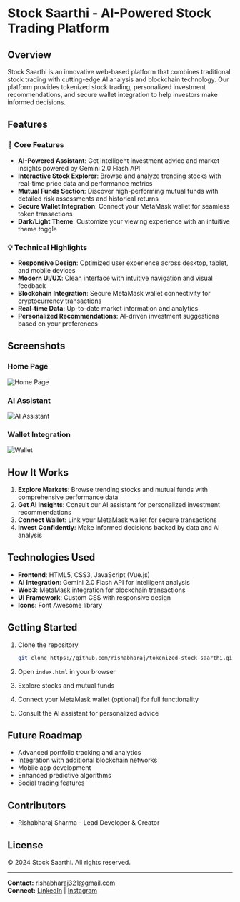# Stock Saarthi - AI-Powered Stock Trading Platform

## Overview

Stock Saarthi is an innovative web-based platform that combines traditional stock trading with cutting-edge AI analysis and blockchain technology. Our platform provides tokenized stock trading, personalized investment recommendations, and secure wallet integration to help investors make informed decisions.

## Features

### 🚀 Core Features

- **AI-Powered Assistant**: Get intelligent investment advice and market insights powered by Gemini 2.0 Flash API
- **Interactive Stock Explorer**: Browse and analyze trending stocks with real-time price data and performance metrics
- **Mutual Funds Section**: Discover high-performing mutual funds with detailed risk assessments and historical returns
- **Secure Wallet Integration**: Connect your MetaMask wallet for seamless token transactions
- **Dark/Light Theme**: Customize your viewing experience with an intuitive theme toggle

### 💡 Technical Highlights

- **Responsive Design**: Optimized user experience across desktop, tablet, and mobile devices
- **Modern UI/UX**: Clean interface with intuitive navigation and visual feedback
- **Blockchain Integration**: Secure MetaMask wallet connectivity for cryptocurrency transactions
- **Real-time Data**: Up-to-date market information and analytics
- **Personalized Recommendations**: AI-driven investment suggestions based on your preferences

## Screenshots

### Home Page
![Home Page](https://drive.google.com/uc?export=view&id=1tOf3b-x7e9kN4s8wurUolPf6zxZq5Kt1
)

### AI Assistant
![AI Assistant](https://drive.google.com/uc?export=view&id=1Ey3QidkaUd63zCHgCtT9WJEvFc4QXBPi)

### Wallet Integration
![Wallet](https://drive.google.com/uc?export=view&id=1oFZpIbmrF2Rl08KfrhiMyAveIc9EUINF)
## How It Works

1. **Explore Markets**: Browse trending stocks and mutual funds with comprehensive performance data
2. **Get AI Insights**: Consult our AI assistant for personalized investment recommendations
3. **Connect Wallet**: Link your MetaMask wallet for secure transactions
4. **Invest Confidently**: Make informed decisions backed by data and AI analysis

## Technologies Used

- **Frontend**: HTML5, CSS3, JavaScript (Vue.js)
- **AI Integration**: Gemini 2.0 Flash API for intelligent analysis
- **Web3**: MetaMask integration for blockchain transactions
- **UI Framework**: Custom CSS with responsive design
- **Icons**: Font Awesome library

## Getting Started

1. Clone the repository
   ```bash
   git clone https://github.com/rishabharaj/tokenized-stock-saarthi.git
   ```

2. Open `index.html` in your browser
3. Explore stocks and mutual funds
4. Connect your MetaMask wallet (optional) for full functionality
5. Consult the AI assistant for personalized advice

## Future Roadmap

- Advanced portfolio tracking and analytics
- Integration with additional blockchain networks
- Mobile app development
- Enhanced predictive algorithms
- Social trading features

## Contributors

- Rishabharaj Sharma - Lead Developer & Creator

## License

© 2024 Stock Saarthi. All rights reserved.

---

**Contact:** rishabharaj321@gmail.com  
**Connect:** [LinkedIn](https://www.linkedin.com/in/rishabharaj-sharma-57a7a8256) | [Instagram](https://www.instagram.com/eclipsor_rishabh)
